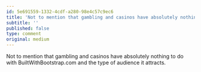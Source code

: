 ```yaml
---
id: 5e691559-1332-4cdf-a280-98e4c57c9ec6
title: 'Not to mention that gambling and casinos have absolutely nothing to do with BuiltWithBootstrap.com'
subtitle: ''
published: false
type: comment
original: medium
---
```




Not to mention that gambling and casinos have absolutely nothing to do with BuiltWithBootstrap.com and the type of audience it attracts.

